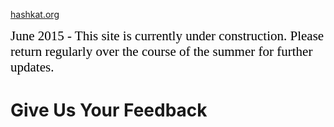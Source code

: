 [hashkat.org](http://hashkat.org)

<span style="color:black; font-family:Georgia; font-size:1.5em;">June 2015 - This site is currently under construction. Please return regularly over the course of the summer for further updates. </span>

# Give Us Your Feedback
